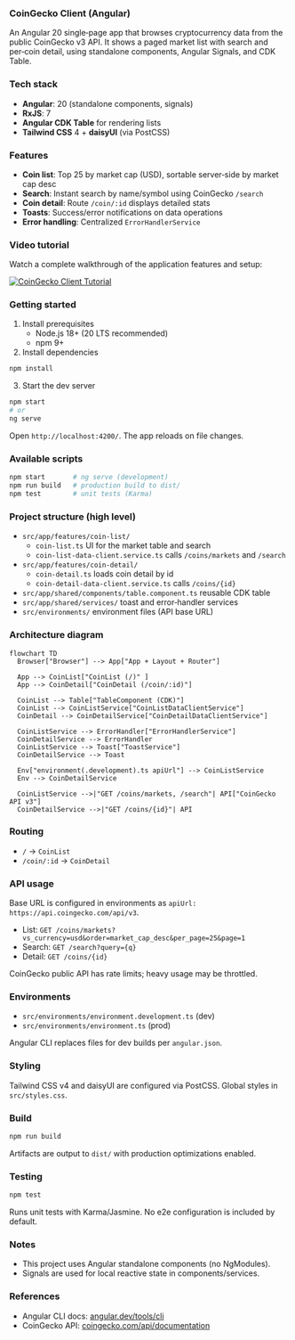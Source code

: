 ### CoinGecko Client (Angular)

An Angular 20 single‑page app that browses cryptocurrency data from the public CoinGecko v3 API. It shows a paged market list with search and per‑coin detail, using standalone components, Angular Signals, and CDK Table.

### Tech stack

- **Angular**: 20 (standalone components, signals)
- **RxJS**: 7
- **Angular CDK Table** for rendering lists
- **Tailwind CSS** 4 + **daisyUI** (via PostCSS)

### Features

- **Coin list**: Top 25 by market cap (USD), sortable server‑side by market cap desc
- **Search**: Instant search by name/symbol using CoinGecko `/search`
- **Coin detail**: Route `/coin/:id` displays detailed stats
- **Toasts**: Success/error notifications on data operations
- **Error handling**: Centralized `ErrorHandlerService`

### Video tutorial

Watch a complete walkthrough of the application features and setup:

[![CoinGecko Client Tutorial](https://img.shields.io/badge/Watch-Video%20Tutorial-blue?style=for-the-badge&logo=loom)](https://www.loom.com/share/c0e29724b3f94f3a843289f12f8fe7d8)

### Getting started

1. Install prerequisites
   - Node.js 18+ (20 LTS recommended)
   - npm 9+
2. Install dependencies

```bash
npm install
```

3. Start the dev server

```bash
npm start
# or
ng serve
```

Open `http://localhost:4200/`. The app reloads on file changes.

### Available scripts

```bash
npm start       # ng serve (development)
npm run build   # production build to dist/
npm test        # unit tests (Karma)
```

### Project structure (high level)

- `src/app/features/coin-list/`
  - `coin-list.ts` UI for the market table and search
  - `coin-list-data-client.service.ts` calls `/coins/markets` and `/search`
- `src/app/features/coin-detail/`
  - `coin-detail.ts` loads coin detail by id
  - `coin-detail-data-client.service.ts` calls `/coins/{id}`
- `src/app/shared/components/table.component.ts` reusable CDK table
- `src/app/shared/services/` toast and error‑handler services
- `src/environments/` environment files (API base URL)

### Architecture diagram

```mermaid
flowchart TD
  Browser["Browser"] --> App["App + Layout + Router"]

  App --> CoinList["CoinList (/)" ]
  App --> CoinDetail["CoinDetail (/coin/:id)"]

  CoinList --> Table["TableComponent (CDK)"]
  CoinList --> CoinListService["CoinListDataClientService"]
  CoinDetail --> CoinDetailService["CoinDetailDataClientService"]

  CoinListService --> ErrorHandler["ErrorHandlerService"]
  CoinDetailService --> ErrorHandler
  CoinListService --> Toast["ToastService"]
  CoinDetailService --> Toast

  Env["environment(.development).ts apiUrl"] --> CoinListService
  Env --> CoinDetailService

  CoinListService -->|"GET /coins/markets, /search"| API["CoinGecko API v3"]
  CoinDetailService -->|"GET /coins/{id}"| API
```

### Routing

- `/` → `CoinList`
- `/coin/:id` → `CoinDetail`

### API usage

Base URL is configured in environments as `apiUrl: https://api.coingecko.com/api/v3`.

- List: `GET /coins/markets?vs_currency=usd&order=market_cap_desc&per_page=25&page=1`
- Search: `GET /search?query={q}`
- Detail: `GET /coins/{id}`

CoinGecko public API has rate limits; heavy usage may be throttled.

### Environments

- `src/environments/environment.development.ts` (dev)
- `src/environments/environment.ts` (prod)

Angular CLI replaces files for dev builds per `angular.json`.

### Styling

Tailwind CSS v4 and daisyUI are configured via PostCSS. Global styles in `src/styles.css`.

### Build

```bash
npm run build
```

Artifacts are output to `dist/` with production optimizations enabled.

### Testing

```bash
npm test
```

Runs unit tests with Karma/Jasmine. No e2e configuration is included by default.

### Notes

- This project uses Angular standalone components (no NgModules).
- Signals are used for local reactive state in components/services.

### References

- Angular CLI docs: [angular.dev/tools/cli](https://angular.dev/tools/cli)
- CoinGecko API: [coingecko.com/api/documentation](https://www.coingecko.com/api/documentations/v3)

